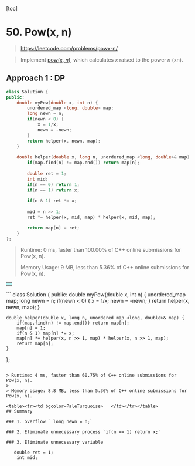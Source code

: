 [toc]

# 50. Pow(x, n)

> https://leetcode.com/problems/powx-n/

> Implement [pow(*x*, *n*)](http://www.cplusplus.com/reference/valarray/pow/), which calculates *x* raised to the power *n* (xn).

## Approach 1 : DP

```c++
class Solution {
public:
    double myPow(double x, int n) {
        unordered_map <long, double> map;
        long newn = n;
        if(newn < 0) {
            x = 1/x;
            newn = -newn;
        }
        return helper(x, newn, map);
    }
    
    double helper(double x, long n, unordered_map <long, double>& map) {
        if(map.find(n) != map.end()) return map[n];
        
        double ret = 1;
        int mid;
        if(n == 0) return 1;
        if(n == 1) return x;
        
        if(n & 1) ret *= x;
        
        mid = n >> 1;
        ret *= helper(x, mid, map) * helper(x, mid, map);

        return map[n] = ret;
    }
};
```

> Runtime: 0 ms, faster than 100.00% of C++ online submissions for Pow(x, n).
>
> Memory Usage: 9 MB, less than 5.36% of C++ online submissions for Pow(x, n).

<table><tr><td bgcolor=PaleTurquoise>   </td></tr></table>
```
class Solution {
public:
    double myPow(double x, int n) {     
        unordered_map <long, double> map;
        long newn = n;
        if(newn < 0) {
            x = 1/x;
            newn = -newn;
        }
        return helper(x, newn, map);
    }
    
    double helper(double x, long n, unordered_map <long, double>& map) {
        if(map.find(n) != map.end()) return map[n];
        map[n] = 1;
        if(n & 1) map[n] *= x;
        map[n] *= helper(x, n >> 1, map) * helper(x, n >> 1, map);
        return map[n];
    }
};
```

> Runtime: 4 ms, faster than 60.75% of C++ online submissions for Pow(x, n).
>
> Memory Usage: 8.8 MB, less than 5.36% of C++ online submissions for Pow(x, n).

<table><tr><td bgcolor=PaleTurquoise>   </td></tr></table>
## Summary

### 1. overflow ` long newn = n;`

### 2. Eliminate unnecessary process `if(n == 1) return x;`

### 3. Eliminate unnecessary variable 

```
       double ret = 1;
        int mid;
```

